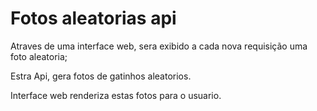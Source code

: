 # Fotos aleatorias api

Atraves de uma interface web, sera exibido a cada nova requisição uma foto aleatoria;

Estra Api, gera fotos de gatinhos aleatorios.

Interface  web renderiza estas fotos para o usuario.
